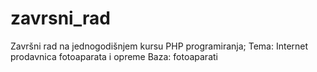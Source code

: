 # zavrsni_rad
Završni rad na jednogodišnjem kursu PHP programiranja; Tema: Internet prodavnica fotoaparata i opreme
Baza: fotoaparati
